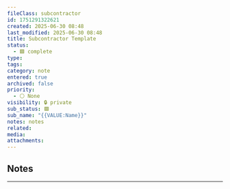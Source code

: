 ```yaml
---
fileClass: subcontractor
id: 1751291322621
created: 2025-06-30 08:48
last_modified: 2025-06-30 08:48
title: Subcontractor Template
status:
  - 🟩 complete
type: 
tags: 
category: note
entered: true
archived: false
priority:
  - ⚪ None
visibility: 🔒 private
sub_status: 🟩
sub_name: "{{VALUE:Name}}"
notes: notes
related: 
media: 
attachments:
---
```


## Notes
---


